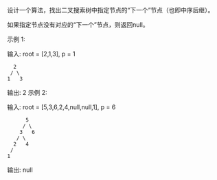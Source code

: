 设计一个算法，找出二叉搜索树中指定节点的“下一个”节点（也即中序后继）。

如果指定节点没有对应的“下一个”节点，则返回null。

示例 1:

输入: root = [2,1,3], p = 1

```text
  2
 / \
1   3
```

输出: 2
示例 2:

输入: root = [5,3,6,2,4,null,null,1], p = 6

```text
      5
     / \
    3   6
   / \
  2   4
 /   
1
```

输出: null
